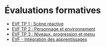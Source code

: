 # Évaluations formatives

<!-- start-replace-subnav -->
* [EVF TP 1 : Scène réactive](/04-evaluations/formatives/01/)
* [EVF TP 2 : Personnage et environnement](/04-evaluations/formatives/02/)
* [EVF TP 3 : Niveaux, progression et menu](/04-evaluations/formatives/03/)
* [EVF - Intégration des apprentissages](/04-evaluations/formatives/04/)
<!-- end-replace-subnav -->
